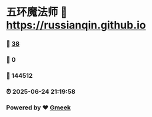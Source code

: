 # 五环魔法师 :link: https://russianqin.github.io 
### :page_facing_up: [38](https://russianqin.github.io/tag.html) 
### :speech_balloon: 0 
### :hibiscus: 144512 
### :alarm_clock: 2025-06-24 21:19:58 
### Powered by :heart: [Gmeek](https://github.com/Meekdai/Gmeek)
